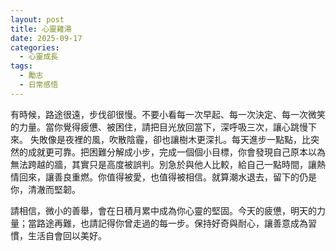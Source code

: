 ```yaml
---
layout: post
title: 心靈雞湯
date: 2025-09-17
categories:
  - 心靈成長
tags:
  - 勵志
  - 日常感悟
---
```


有時候，路途很遠，步伐卻很慢。不要小看每一次早起、每一次決定、每一次微笑的力量。當你覺得疲憊、被困住，請把目光放回當下，深呼吸三次，讓心跳慢下來。
失敗像是夜裡的風，吹散陰霾，卻也讓樹木更深扎。每天進步一點點，比突然的成就更可靠。把困難分解成小步，完成一個個小目標，你會發現自己原本以為無法跨越的牆，其實只是高度被誤判。別急於與他人比較，給自己一點時間，讓熱情回來，讓善良重燃。你值得被愛，也值得被相信。就算潮水退去，留下的仍是你，清澈而堅韌。

請相信，微小的善舉，會在日積月累中成為你心靈的堅固。今天的疲憊，明天的力量；當路途再難，也請記得你曾走過的每一步。保持好奇與耐心，讓善意成為習慣，生活自會回以美好。